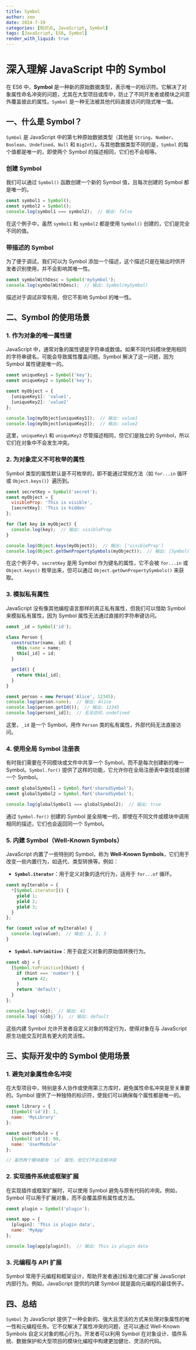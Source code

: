 ```yaml
---
title: Symbol
author: zeo
date: 2024-7-19
categories: [知识点, JavaScript, Symbol]
tags: [JavaScript, ES6, Symbol]
render_with_liquid: true
---
```


# 深入理解 JavaScript 中的 Symbol

在 ES6 中，**Symbol** 是一种新的原始数据类型，表示唯一的标识符。它解决了对象属性命名冲突的问题，尤其在大型项目或库中，防止了不同开发者或模块之间意外覆盖彼此的属性。`Symbol` 是一种无法被其他代码直接访问的隐式唯一值。

## 一、什么是 Symbol？

`Symbol` 是 JavaScript 中的第七种原始数据类型（其他是 `String`、`Number`、`Boolean`、`Undefined`、`Null` 和 `BigInt`）。与其他数据类型不同的是，`Symbol` 的每个值都是唯一的，即使两个 Symbol 的描述相同，它们也不会相等。

### 创建 Symbol

我们可以通过 `Symbol()` 函数创建一个新的 Symbol 值，且每次创建的 Symbol 都是唯一的。

```javascript
const symbol1 = Symbol();
const symbol2 = Symbol();
console.log(symbol1 === symbol2);  // 输出: false
```

在这个例子中，虽然 `symbol1` 和 `symbol2` 都是使用 `Symbol()` 创建的，它们是完全不同的值。

### 带描述的 Symbol

为了便于调试，我们可以为 Symbol 添加一个描述，这个描述只是在输出时供开发者识别使用，并不会影响其唯一性。

```javascript
const symbolWithDesc = Symbol('mySymbol');
console.log(symbolWithDesc);  // 输出: Symbol(mySymbol)
```

描述对于调试非常有用，但它不影响 Symbol 的唯一性。

## 二、Symbol 的使用场景

### 1. 作为对象的唯一属性键

JavaScript 中，通常对象的属性键是字符串或数值。如果不同代码模块使用相同的字符串键名，可能会导致属性覆盖问题。Symbol 解决了这一问题，因为 Symbol 属性键是唯一的。

```javascript
const uniqueKey1 = Symbol('key');
const uniqueKey2 = Symbol('key');

const myObject = {
  [uniqueKey1]: 'value1',
  [uniqueKey2]: 'value2'
};

console.log(myObject[uniqueKey1]);  // 输出: value1
console.log(myObject[uniqueKey2]);  // 输出: value2
```

这里，`uniqueKey1` 和 `uniqueKey2` 尽管描述相同，但它们是独立的 Symbol，所以它们在对象中不会发生冲突。

### 2. 为对象定义不可枚举的属性

Symbol 类型的属性默认是不可枚举的，即不能通过常规方法（如 `for...in` 循环或 `Object.keys()`）遍历到。

```javascript
const secretKey = Symbol('secret');
const myObject = {
  visibleProp: 'This is visible',
  [secretKey]: 'This is hidden'
};

for (let key in myObject) {
  console.log(key);  // 输出: visibleProp
}

console.log(Object.keys(myObject));  // 输出: ['visibleProp']
console.log(Object.getOwnPropertySymbols(myObject));  // 输出: [Symbol(secret)]
```

在这个例子中，`secretKey` 是用 Symbol 作为键名的属性，它不会被 `for...in` 或 `Object.keys()` 枚举出来，但可以通过 `Object.getOwnPropertySymbols()` 来获取。

### 3. 模拟私有属性

JavaScript 没有像其他编程语言那样的真正私有属性，但我们可以借助 Symbol 来模拟私有属性，因为 Symbol 属性无法通过直接的字符串键访问。

```javascript
const _id = Symbol('id');

class Person {
  constructor(name, id) {
    this.name = name;
    this[_id] = id;
  }

  getId() {
    return this[_id];
  }
}

const person = new Person('Alice', 12345);
console.log(person.name);  // 输出: Alice
console.log(person.getId());  // 输出: 12345
console.log(person[_id]);  // 无法访问，undefined
```

这里，`_id` 是一个 Symbol，用作 `Person` 类的私有属性，外部代码无法直接访问。

### 4. 使用全局 Symbol 注册表

有时我们需要在不同模块或文件中共享一个 Symbol，而不是每次创建新的唯一 Symbol。`Symbol.for()` 提供了这样的功能，它允许你在全局注册表中查找或创建一个 Symbol。

```javascript
const globalSymbol1 = Symbol.for('sharedSymbol');
const globalSymbol2 = Symbol.for('sharedSymbol');

console.log(globalSymbol1 === globalSymbol2);  // 输出: true
```

通过 `Symbol.for()` 创建的 Symbol 是全局唯一的，即使在不同文件或模块中调用相同的描述，它们也会返回同一个 Symbol。

### 5. 内建 Symbol（Well-Known Symbols）

JavaScript 内置了一些特别的 Symbol，称为 **Well-Known Symbols**，它们用于改变一些内置行为，如迭代、类型转换等。例如：

- **`Symbol.iterator`**：用于定义对象的迭代行为，适用于 `for...of` 循环。

```javascript
const myIterable = {
  *[Symbol.iterator]() {
    yield 1;
    yield 2;
    yield 3;
  }
};

for (const value of myIterable) {
  console.log(value);  // 输出: 1, 2, 3
}
```

- **`Symbol.toPrimitive`**：用于自定义对象的原始值转换行为。

```javascript
const obj = {
  [Symbol.toPrimitive](hint) {
    if (hint === 'number') {
      return 42;
    }
    return 'default';
  }
};

console.log(+obj);  // 输出: 42
console.log(`${obj}`);  // 输出: default
```

这些内建 Symbol 允许开发者自定义对象的特定行为，使得对象在与 JavaScript 原生功能交互时具有更大的灵活性。

## 三、实际开发中的 Symbol 使用场景

### 1. 避免对象属性命名冲突

在大型项目中，特别是多人协作或使用第三方库时，避免属性命名冲突是至关重要的。Symbol 提供了一种独特的标识符，使我们可以确保每个属性都是唯一的。

```javascript
const library = {
  [Symbol('id')]: 1,
  name: 'MyLibrary'
};

const userModule = {
  [Symbol('id')]: 99,
  name: 'UserModule'
};

// 虽然两个模块都有 `id` 属性，但它们不会互相冲突
```

### 2. 实现插件系统或框架扩展

在实现插件或框架扩展时，可以使用 Symbol 避免与原有代码的冲突。例如，Symbol 可以用于扩展对象，而不会覆盖原有属性或方法。

```javascript
const plugin = Symbol('plugin');

const app = {
  [plugin]: 'This is plugin data',
  name: 'MyApp'
};

console.log(app[plugin]);  // 输出: This is plugin data
```

### 3. 元编程与 API 扩展

Symbol 常用于元编程和框架设计，帮助开发者通过标准化接口扩展 JavaScript 内部行为。例如，JavaScript 提供的内建 Symbol 就是面向元编程的最佳例子。

## 四、总结

`Symbol` 为 JavaScript 提供了一种全新的、强大且灵活的方式来处理对象属性的唯一性和元编程任务。它不仅解决了属性冲突的问题，还可以通过 Well-Known Symbols 自定义对象的核心行为。开发者可以利用 Symbol 在对象设计、插件系统、数据保护和大型项目的模块化编程中构建更加健壮、灵活的代码。